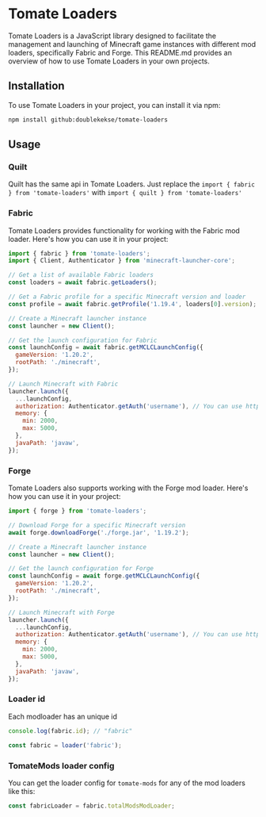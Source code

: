 # Tomate Loaders

Tomate Loaders is a JavaScript library designed to facilitate the management and launching of Minecraft game instances with different mod loaders, specifically Fabric and Forge. This README.md provides an overview of how to use Tomate Loaders in your own projects.

## Installation

To use Tomate Loaders in your project, you can install it via npm:

```bash
npm install github:doublekekse/tomate-loaders
```

## Usage


### Quilt
Quilt has the same api in Tomate Loaders. Just replace the `import { fabric } from 'tomate-loaders'` with `import { quilt } from 'tomate-loaders'`

### Fabric
Tomate Loaders provides functionality for working with the Fabric mod loader. Here's how you can use it in your project:

```javascript
import { fabric } from 'tomate-loaders';
import { Client, Authenticator } from 'minecraft-launcher-core';

// Get a list of available Fabric loaders
const loaders = await fabric.getLoaders();

// Get a Fabric profile for a specific Minecraft version and loader
const profile = await fabric.getProfile('1.19.4', loaders[0].version);

// Create a Minecraft launcher instance
const launcher = new Client();

// Get the launch configuration for Fabric
const launchConfig = await fabric.getMCLCLaunchConfig({
  gameVersion: '1.20.2',
  rootPath: './minecraft',
});

// Launch Minecraft with Fabric
launcher.launch({
  ...launchConfig,
  authorization: Authenticator.getAuth('username'), // You can use https://www.npmjs.com/package/msmc for microsoft auth
  memory: {
    min: 2000,
    max: 5000,
  },
  javaPath: 'javaw',
});
```

### Forge
Tomate Loaders also supports working with the Forge mod loader. Here's how you can use it in your project:

```javascript
import { forge } from 'tomate-loaders';

// Download Forge for a specific Minecraft version
await forge.downloadForge('./forge.jar', '1.19.2');

// Create a Minecraft launcher instance
const launcher = new Client();

// Get the launch configuration for Forge
const launchConfig = await forge.getMCLCLaunchConfig({
  gameVersion: '1.20.2',
  rootPath: './minecraft',
});

// Launch Minecraft with Forge
launcher.launch({
  ...launchConfig,
  authorization: Authenticator.getAuth('username'), // You can use https://www.npmjs.com/package/msmc for microsoft auth
  memory: {
    min: 2000,
    max: 5000,
  },
  javaPath: 'javaw',
});
```

### Loader id
Each modloader has an unique id
```javascript
console.log(fabric.id); // "fabric"
```

```javascript
const fabric = loader('fabric');
```

### TomateMods loader config
You can get the loader config for `tomate-mods` for any of the mod loaders like this:
```javascript
const fabricLoader = fabric.totalModsModLoader;
```
